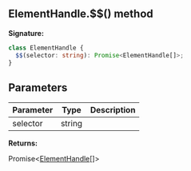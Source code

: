 ## ElementHandle.$$() method

**Signature:**

```typescript
class ElementHandle {
  $$(selector: string): Promise<ElementHandle[]>;
}
```

## Parameters

| Parameter | Type   | Description |
| --------- | ------ | ----------- |
| selector  | string |             |

**Returns:**

Promise&lt;[ElementHandle](./puppeteer.elementhandle.md)\[\]&gt;
